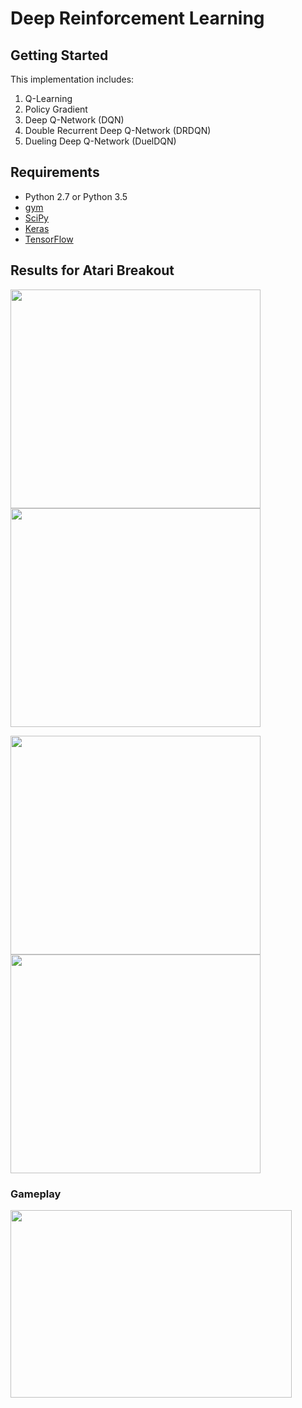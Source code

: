 # Deep Reinforcement Learning
## Getting Started
This implementation includes:
1. Q-Learning
2. Policy Gradient
3. Deep Q-Network (DQN)
4. Double Recurrent Deep Q-Network (DRDQN)
5. Dueling Deep Q-Network (DuelDQN)

## Requirements
- Python 2.7 or Python 3.5
- [gym](https://github.com/openai/gym)
- [SciPy](http://www.scipy.org/install.html)
- [Keras](https://github.com/keras-team/keras)
- [TensorFlow](https://github.com/tensorflow/tensorflow)

## Results for Atari Breakout
<img src="https://github.com/nus-mornin-lab/FYP2017_Reinforcement_learning_dianwen/blob/master/Experiment_Result/DQN_reward_history.png" width="400" height="350"/> <img src="https://github.com/nus-mornin-lab/FYP2017_Reinforcement_learning_dianwen/blob/master/Experiment_Result/DRDQN_reward_history.png" width= "400" height="350"/>

<img src="https://github.com/nus-mornin-lab/FYP2017_Reinforcement_learning_dianwen/blob/master/Experiment_Result/Dueling_DQN_reward_history.png" width= "400" height="350"/> <img src="https://github.com/nus-mornin-lab/FYP2017_Reinforcement_learning_dianwen/blob/master/Experiment_Result/Comparison.png" width= "400" height="350"/>

### Gameplay
<img src= "https://github.com/nus-mornin-lab/FYP2017_Reinforcement_learning_dianwen/blob/master/Experiment_Result/Breakout_Gameplay.gif" width= "450" height= "300">
